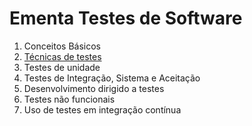 # Ementa Testes de Software

1. Conceitos Básicos
2. [Técnicas de testes](tecnico.md)
3. Testes de unidade
4. Testes de Integração, Sistema e Aceitação
5. Desenvolvimento dirigido a testes
6. Testes não funcionais
7. Uso de testes em integração contínua